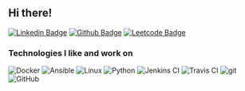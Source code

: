 ## Hi there!

[![Linkedin Badge](https://img.shields.io/badge/-daniel-duclos-cavalcanti-blue?style=flat-square&logo=Linkedin&logoColor=white&link=https://www.linkedin.com/in/daniel-duclos-cavalcanti/)](https://www.linkedin.com/in/daniel-duclos-cavalcanti/)
[![Github Badge](https://img.shields.io/badge/-manparvesh-black?style=flat-square&logo=github&logoColor=white&link=https://github.com/manparvesh/)](https://github.com/manparvesh/)
[![Leetcode Badge](https://img.shields.io/badge/-duclos-cavalcanti-F89F1B?style=flat-square&logo=leetcode&logoColor=white&link=https://leetcode.com/duclos-cavalcanti/)](https://leetcode.com/duclos-cavalcanti/)

<h3>Technologies I like and work on</h3>
<p>
  <img alt="Docker" src="https://img.shields.io/badge/-Docker-46a2f1?style=flat-square&logo=docker&logoColor=white" />
  <img alt="Ansible" src="https://img.shields.io/badge/-Ansible-EE0000?style=flat-square&logo=Ansible&logoColor=white" />
  <img alt="Linux" src="https://img.shields.io/badge/-Linux-FCC624?style=flat-square&logo=Linux&logoColor=black" />
  <img alt="Python" src="https://img.shields.io/badge/-Python-3776AB?style=flat-square&logo=Python&logoColor=white" />
  <img alt="Jenkins CI" src="https://img.shields.io/badge/-Jenkins-D24939?style=flat-square&logo=Jenkins&logoColor=white" />
  <img alt="Travis CI" src="https://img.shields.io/badge/-Travis CI-3EAAAF?style=flat-square&logo=travis&logoColor=white" />
  <img alt="git" src="https://img.shields.io/badge/-Git-F05032?style=flat-square&logo=git&logoColor=white" />
  <img alt="GitHub" src="https://img.shields.io/badge/-GitHub-181717?style=flat-square&logo=GitHub&logoColor=white" />
</p>


<!--
**duclos-cavalcanti/duclos-cavalcanti** is a ✨ _special_ ✨ repository because its `README.md` (this file) appears on your GitHub profile.

Here are some ideas to get you started:

- 🔭 I’m currently working on ...
- 🌱 I’m currently learning ...
- 👯 I’m looking to collaborate on ...
- 🤔 I’m looking for help with ...
- 💬 Ask me about ...
- 📫 How to reach me: ...
- 😄 Pronouns: ...
- ⚡ Fun fact: ...
-->
